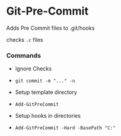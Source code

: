 # Git-Pre-Commit
Adds Pre Commit files to .git/hooks 

checks `.c` files 

### Commands 
* Ignore Checks 
*   `git commit -m "..." -n`

* Setup template directory
*   `Add-GitPreCommit`
* Setup hooks in directories
*   `Add-GitPreCommit -Hard -BasePath "C:"`

